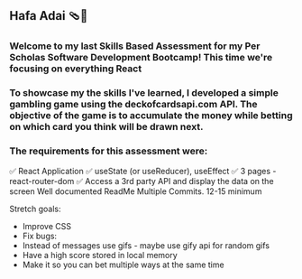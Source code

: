 ## Hafa Adai 🩴🪷

### Welcome to my last Skills Based Assessment for my Per Scholas Software Development Bootcamp! This time we're focusing on everything React

### To showcase my the skills I've learned, I developed a simple gambling game using the deckofcardsapi.com API. The objective of the game is to accumulate the money while betting on which card you think will be drawn next.

### The requirements for this assessment were:
✅ React Application
✅ useState (or useReducer), useEffect
✅ 3 pages  -  react-router-dom
✅ Access a 3rd party API and display the data on the screen
Well documented ReadMe
Multiple Commits. 12-15 minimum



Stretch goals:
- Improve CSS
- Fix bugs:
- Instead of messages use gifs - maybe use gify api for random gifs
- Have a high score stored in local memory
- Make it so you can bet multiple ways at the same time